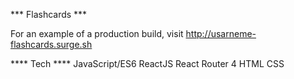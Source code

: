 *** Flashcards ***

For an example of a production build, visit http://usarneme-flashcards.surge.sh


**** Tech ****
JavaScript/ES6
ReactJS
React Router 4
HTML
CSS
